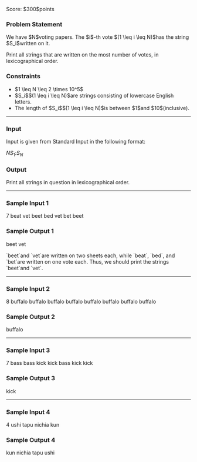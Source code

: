 
<div>

<span>

<span>

<p>
Score: $300$points
</p>

<div>

<section>

### **Problem Statement**

<p>
We have $N$voting papers. The $i$-th vote $(1 \leq i \leq N)$has the string $S_i$written on it.
</p>

<p>
Print all strings that are written on the most number of votes, in lexicographical order.
</p>

</section>

</div>

<div>

<section>

### **Constraints**

<ul>

<li>
$1 \leq N \leq 2 \times 10^5$
</li>

<li>
$S_i$$(1 \leq i \leq N)$are strings consisting of lowercase English letters.
</li>

<li>
The length of $S_i$$(1 \leq i \leq N)$is between $1$and $10$(inclusive).
</li>

</ul>

</section>

</div>

---

<div>

<div>

<section>

### **Input**

<p>
Input is given from Standard Input in the following format:
</p>

<div>

$N$$S_1$$:$$S_N$
</div>

</section>

</div>

<div>

<section>

### **Output**

<p>
Print all strings in question in lexicographical order.
</p>

</section>

</div>

</div>

---

<div>

<section>

### **Sample Input 1**

<div>

7
beat
vet
beet
bed
vet
bet
beet

</div>

</section>

</div>

<div>

<section>

### **Sample Output 1**

<div>

beet
vet

</div>

<p>
`beet`and `vet`are written on two sheets each, while `beat`, `bed`, and `bet`are written on one vote each. Thus, we should print the strings `beet`and `vet`.
</p>

</section>

</div>

---

<div>

<section>

### **Sample Input 2**

<div>

8
buffalo
buffalo
buffalo
buffalo
buffalo
buffalo
buffalo
buffalo

</div>

</section>

</div>

<div>

<section>

### **Sample Output 2**

<div>

buffalo

</div>

</section>

</div>

---

<div>

<section>

### **Sample Input 3**

<div>

7
bass
bass
kick
kick
bass
kick
kick

</div>

</section>

</div>

<div>

<section>

### **Sample Output 3**

<div>

kick

</div>

</section>

</div>

---

<div>

<section>

### **Sample Input 4**

<div>

4
ushi
tapu
nichia
kun

</div>

</section>

</div>

<div>

<section>

### **Sample Output 4**

<div>

kun
nichia
tapu
ushi

</div>

</section>

</div>

</span>

</span>

</div>
